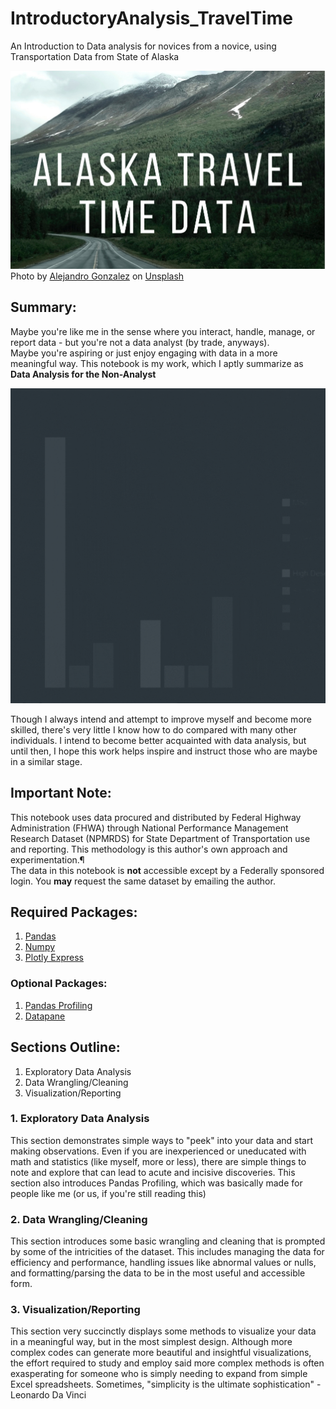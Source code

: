 # IntroductoryAnalysis_TravelTime
An Introduction to Data analysis for novices from a novice, using Transportation Data from State of Alaska

![Alaska Travel Time Data](https://github.com/erikjamesmason/IntroductoryAnalysis_TravelTime/blob/master/Alaska%20Travel%20Time%20Data2.png)
<span>Photo by <a href="https://unsplash.com/@alejo10gonzalez?utm_source=unsplash&amp;utm_medium=referral&amp;utm_content=creditCopyText">Alejandro Gonzalez</a> on <a href="https://unsplash.com/s/photos/alaska-highway?utm_source=unsplash&amp;utm_medium=referral&amp;utm_content=creditCopyText">Unsplash</a></span>

## Summary:
Maybe you're like me in the sense where you interact, handle, manage, or report data - but you're not a data analyst (by trade, anyways). <br>Maybe you're aspiring or just enjoy engaging with data in a more meaningful way. This notebook is my work, which I aptly summarize as <b>Data Analysis for the Non-Analyst</b>

![Data Analysis for the Non-Analyst](https://github.com/erikjamesmason/IntroductoryAnalysis_TravelTime/blob/master/Data%20Analysis%20for%20the%20Non-Analyst%20(1).gif)

Though I always intend and attempt to improve myself and become more skilled, there's very little I know how to do compared with many other individuals. I intend to become better acquainted with data analysis, but until then, I hope this work helps inspire and instruct those who are maybe in a similar stage.

## Important Note:
This notebook uses data procured and distributed by Federal Highway Administration (FHWA) through National Performance Management Research Dataset (NPMRDS) for State Department of Transportation use and reporting. This methodology is this author's own approach and experimentation.¶
<br>The data in this notebook is <b>not</b> accessible except by a Federally sponsored login. You <b>may</b> request the same dataset by emailing the author.

## Required Packages:
1. <a href='https://pandas.pydata.org/'> Pandas</a>
2. <a href='https://numpy.org/'> Numpy</a>
3. <a href='https://plotly.com/python/plotly-express/'> Plotly Express</a>

### Optional Packages:
1. <a href='https://github.com/pandas-profiling/pandas-profiling'> Pandas Profiling </a>
2. <a href='https://datapane.com/'> Datapane </a>

## Sections Outline:
1. Exploratory Data Analysis
2. Data Wrangling/Cleaning
3. Visualization/Reporting

### 1. Exploratory Data Analysis
This section demonstrates simple ways to "peek" into your data and start making observations. Even if you are inexperienced or uneducated with math and statistics (like myself, more or less), there are simple things to note and explore that can lead to acute and incisive discoveries. This section also introduces Pandas Profiling, which was basically made for people like me (or us, if you're still reading this)

### 2. Data Wrangling/Cleaning
This section introduces some basic wrangling and cleaning that is prompted by some of the intricities of the dataset. This includes managing the data for efficiency and performance, handling issues like abnormal values or nulls, and formatting/parsing the data to be in the most useful and accessible form.

### 3. Visualization/Reporting
This section very succinctly displays some methods to visualize your data in a meaningful way, but in the most simplest design. Although more complex codes can generate more beautiful and insightful visualizations, the effort required to study and employ said more complex methods is often exasperating for someone who is simply needing to expand from simple Excel spreadsheets. Sometimes, "simplicity is the ultimate sophistication" - Leonardo Da Vinci
